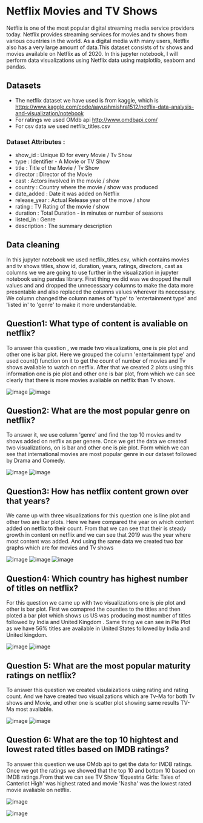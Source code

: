 # Netflix Movies and TV Shows
 Netflix is one of the most popular digital streaming media service providers today. Netflix provides streaming services for movies and tv shows from various countries in the world. As a digital media with many users, Netflix also has a very large amount of data.This dataset consists of tv shows and movies available on Netflix as of 2020. In this jupyter notebook, I will perform data visualizations using Netflix data using matplotlib, seaborn and pandas. 
  
 ## Datasets
 * The netflix dataset we have used is from kaggle, which is https://www.kaggle.com/code/aayushmishra1512/netflix-data-analysis-and-visualization/notebook
 * For ratings we used OMdb api http://www.omdbapi.com/
 * For csv data we used netfilx_titles.csv
 
 ### Dataset Attributes :
* show_id : Unique ID for every Movie / Tv Show
* type : Identifier - A Movie or TV Show
* title : Title of the Movie / Tv Show
* director : Director of the Movie
* cast : Actors involved in the movie / show
* country : Country where the movie / show was produced
* date_added : Date it was added on Netflix
* release_year : Actual Release year of the move / show
* rating : TV Rating of the movie / show
* duration : Total Duration - in minutes or number of seasons
* listed_in : Genre
* description : The summary description

 
## Data cleaning
 
 In this jupyter notebook we used netfilx_titles.csv, which contains movies and tv shows titles, show id, duration, years, ratings, directors, cast as columns we we are going to use further in the visualization in jupyter notebook using pandas library. First thing we did was we dropped the null values and and dropped the unnecessaary columns to make the data more presentable and also replaced the columns values wherever its neccessary. We column changed the column names of 'type' to 'entertainment type' and 'listed in' to 'genre' to make it more understandable.
 
## Question1: What type of content is avaliable on netflix?
 
 To answer this question , we made two visualizations, one is pie plot and other one is bar plot. Here we grouped the column 'entertainment type' and used count() function on it to get the count of number of movies and Tv shows avaliable to watch on netflix. After that we created 2 plots using this information one is pie plot and other one is bar plot, from which we can see clearly that there is more movies avaliable on netflix than Tv shows.
 
 ![image](https://user-images.githubusercontent.com/28380164/207076881-04d61dcb-64f7-44c0-a0a5-cb66edcd6559.png)
 ![image](https://user-images.githubusercontent.com/28380164/207077142-89c4c436-bea3-465d-8976-cb93bd7338c8.png)
 
 ## Question2:  What are the most popular genre on netflix?
 
 To answer it, we use column 'genre' and find the top 10 movies and tv shows added on netflix as per genere. Once we get the data we created two visualizations, on is bar and other one is pie plot. Form which we can see that international movies are most popular genre in our dataset followed by Drama and Comedy.
 
 ![image](https://user-images.githubusercontent.com/28380164/207078928-03635c29-1ffd-4c1b-b5a9-252fcef746fa.png)
![image](https://user-images.githubusercontent.com/28380164/207078977-4ee8e7a4-5a64-461b-8086-1fb6c10b722f.png)

 
## Question3: How has netflix content grown over that years?

We came up with three visualizations for this question one is line plot and other two are bar plots. Here we have compared the year on which content added on netflix to their count. From that we can see that their is steady growth in content on netflix and we can see that 2019 was the year where most content was added. And using the same data we created two bar graphs which are for movies and Tv shows 

![image](https://user-images.githubusercontent.com/28380164/207080174-cdeb4b9c-c4af-455e-8ccb-7fa45cd81851.png)
![image](https://user-images.githubusercontent.com/28380164/207080362-caf83f45-da63-45b1-8669-d892bbafa9c0.png)
![image](https://user-images.githubusercontent.com/28380164/207080457-62a6dc2c-c810-42c5-90bf-5e422882a841.png)

## Question4: Which country has highest number of titles on netflix?

For this question we came up with two visualizations one is pie plot and other is bar plot. First we comapred the counties to the titles and then ploted a bar plot which shows us US was producing most number of titles followed by India and United Kingdom . Same thing we can see in Pie Plot as we have 56% titles are available in United States followed by India and United kingdom.

![image](https://user-images.githubusercontent.com/28380164/207085219-99637709-4110-45bb-97bc-9ea250278c65.png)
![image](https://user-images.githubusercontent.com/28380164/207085301-9c12dac0-9979-49e5-a109-ec9a402a6d85.png)

## Question 5: What are the most popular maturity ratings on netflix?

To answer this question we created visulaizations using rating and rating count. And we have created two visualizations which are Tv-Ma for both Tv shows and Movie, and other one is scatter plot showing same results TV-Ma most avaliable.

![image](https://user-images.githubusercontent.com/28380164/207086516-1f79f989-64ae-4b2b-9a76-d7166b0ec5cc.png)
![image](https://user-images.githubusercontent.com/28380164/207086620-40f55cb0-48fd-4fd0-8d8d-2b24af936728.png)

## Question 6: What are the top 10 hightest and lowest rated titles based on IMDB ratings?

To answer this question we use OMdb api to get the data for IMDB ratings. Once we got the ratings we showed that the top 10 and bottom 10 based on IMDB ratings.From that we can see TV Show 'Equestria Girls: Tales of Canterlot High' was highest rated and movie 'Nasha' was the lowest rated movie avaliable on netflix.

![image](https://user-images.githubusercontent.com/28380164/207088836-db0a4a3a-9464-46ab-8889-27e9cf6d6d9b.png)

![image](https://user-images.githubusercontent.com/28380164/207088909-783dcdca-ce82-4bde-a308-be6c9b730f65.png)










 
